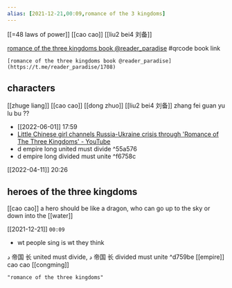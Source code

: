 ```yaml
---
alias: [2021-12-21,00:09,romance of the 3 kingdoms]
---
```

[[=48 laws of power]] [[cao cao]] [[liu2 bei4 刘备]]

[romance of the three kingdoms book @reader_paradise](https://t.me/reader_paradise/1708)
#qrcode
book link
```qrcode
[romance of the three kingdoms book @reader_paradise](https://t.me/reader_paradise/1708)
```
## characters
[[zhuge liang]]
[[cao cao]]
[[dong zhuo]]
[[liu2 bei4 刘备]]
zhang fei
guan yu
lu bu ??

- [[2022-06-01]] 17:59
- [Little Chinese girl channels Russia-Ukraine crisis through 'Romance of The Three Kingdoms' - YouTube](https://www.youtube.com/watch?v=Ap9sIxMWBYo)
- d empire long united must divide  ^55a576
- d empire long divided must unite ^f6758c


[[2022-04-11]] 20:26
## heroes of the three kingdoms
[[cao cao]] a hero should be like a dragon, who can go up to the sky or down into the [[water]]

[[2021-12-21]] `00:09`
- wt people sing is wt they think

د 帝国 长 united must divide, د 帝国 长 divided must unite ^d759be
[[empire]]
cao cao
[[congming]]
```query 2022-06-01 17:58
"romance of the three kingdoms"
```